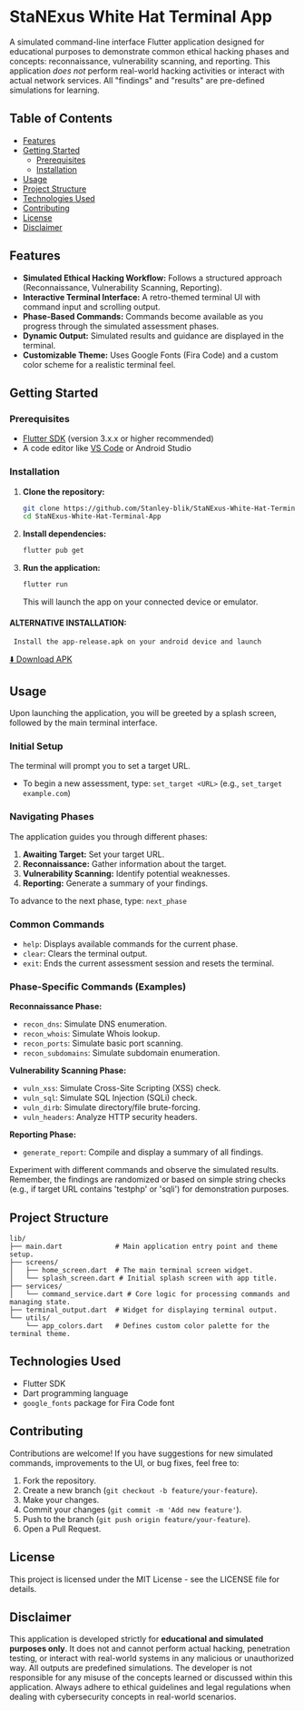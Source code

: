  # StaNExus White Hat Terminal App
 
  A simulated command-line interface Flutter application designed for educational purposes
  to demonstrate common ethical hacking phases and concepts: reconnaissance, vulnerability
  scanning, and reporting. This application *does not* perform real-world hacking activities
  or interact with actual network services. All "findings" and "results" are pre-defined
  simulations for learning.
 
  ## Table of Contents
  - [Features](#features)
  - [Getting Started](#getting-started)
    - [Prerequisites](#prerequisites)
    - [Installation](#installation)
  - [Usage](#usage)
  - [Project Structure](#project-structure)
  - [Technologies Used](#technologies-used)
  - [Contributing](#contributing)
  - [License](#license)
  - [Disclaimer](#disclaimer)
 
  ## Features
  - **Simulated Ethical Hacking Workflow:** Follows a structured approach (Reconnaissance, Vulnerability Scanning, Reporting).
  - **Interactive Terminal Interface:** A retro-themed terminal UI with command input and scrolling output.
  - **Phase-Based Commands:** Commands become available as you progress through the simulated assessment phases.
  - **Dynamic Output:** Simulated results and guidance are displayed in the terminal.
  - **Customizable Theme:** Uses Google Fonts (Fira Code) and a custom color scheme for a realistic terminal feel.
 
  ## Getting Started
 
  ### Prerequisites
  - [Flutter SDK](https://flutter.dev/docs/get-started/install) (version 3.x.x or higher recommended)
  - A code editor like [VS Code](https://code.visualstudio.com/) or Android Studio
 
  ### Installation
 
  1. **Clone the repository:**
     ```bash
     git clone https://github.com/Stanley-blik/StaNExus-White-Hat-Terminal-App.git
     cd StaNExus-White-Hat-Terminal-App
     ```
 
  2. **Install dependencies:**
     ```bash
     flutter pub get
     ```
 
  3. **Run the application:**
     ```bash
     flutter run
     ```
     This will launch the app on your connected device or emulator.

   #### ALTERNATIVE INSTALLATION:
     Install the app-release.apk on your android device and launch
 [⬇️ Download APK](https://github.com/Stanley-blik/StaNExus-White-Hat-Terminal-App/blob/main/app-release.apk)  
  ## Usage
 
  Upon launching the application, you will be greeted by a splash screen, followed by the main terminal interface.
  
  ### Initial Setup
  The terminal will prompt you to set a target URL.
  - To begin a new assessment, type: `set_target <URL>` (e.g., `set_target example.com`)
 
  ### Navigating Phases
  The application guides you through different phases:
  1.  **Awaiting Target:** Set your target URL.
  2.  **Reconnaissance:** Gather information about the target.
  3.  **Vulnerability Scanning:** Identify potential weaknesses.
  4.  **Reporting:** Generate a summary of your findings.
 
  To advance to the next phase, type: `next_phase`
 
  ### Common Commands
  - `help`: Displays available commands for the current phase.
  - `clear`: Clears the terminal output.
  - `exit`: Ends the current assessment session and resets the terminal.
 
  ### Phase-Specific Commands (Examples)
  **Reconnaissance Phase:**
  - `recon_dns`: Simulate DNS enumeration.
  - `recon_whois`: Simulate Whois lookup.
  - `recon_ports`: Simulate basic port scanning.
  - `recon_subdomains`: Simulate subdomain enumeration.
 
  **Vulnerability Scanning Phase:**
  - `vuln_xss`: Simulate Cross-Site Scripting (XSS) check.
  - `vuln_sql`: Simulate SQL Injection (SQLi) check.
  - `vuln_dirb`: Simulate directory/file brute-forcing.
  - `vuln_headers`: Analyze HTTP security headers.
 
  **Reporting Phase:**
  - `generate_report`: Compile and display a summary of all findings.
 
  Experiment with different commands and observe the simulated results. Remember, the findings are randomized or based on simple string checks (e.g., if target URL contains 'testphp' or 'sqli') for demonstration purposes.
 
  ## Project Structure
  ```
  lib/
  ├── main.dart             # Main application entry point and theme setup.
  ├── screens/
  │   ├── home_screen.dart  # The main terminal screen widget.
  │   └── splash_screen.dart # Initial splash screen with app title.
  ├── services/
  │   └── command_service.dart # Core logic for processing commands and managing state.
  ├── terminal_output.dart  # Widget for displaying terminal output.
  └── utils/
      └── app_colors.dart   # Defines custom color palette for the terminal theme.
  ```
 
  ## Technologies Used
  - Flutter SDK
  - Dart programming language
  - `google_fonts` package for Fira Code font
 
  ## Contributing
  Contributions are welcome! If you have suggestions for new simulated commands, improvements to the UI, or bug fixes, feel free to:
  1.  Fork the repository.
  2.  Create a new branch (`git checkout -b feature/your-feature`).
  3.  Make your changes.
  4.  Commit your changes (`git commit -m 'Add new feature'`).
  5.  Push to the branch (`git push origin feature/your-feature`).
  6.  Open a Pull Request.
 
  ## License
  This project is licensed under the MIT License - see the LICENSE file for details.
 
  ## Disclaimer
  This application is developed strictly for **educational and simulated purposes only**. It does not and cannot perform actual hacking, penetration testing, or interact with real-world systems in any malicious or unauthorized way. All outputs are predefined simulations. The developer is not responsible for any misuse of the concepts learned or discussed within this application. Always adhere to ethical guidelines and legal regulations when dealing with cybersecurity concepts in real-world scenarios.
